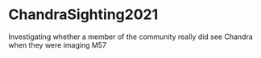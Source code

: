 # ChandraSighting2021
Investigating whether a member of the community really did see Chandra when they were imaging M57
